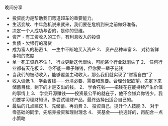 晚间分享

- 投资能力是帮助我们弯道超车的重要能力。
- 生活变故、中年危机说来就来，我们要在危机到来之前做好准备。
- 决定一个人成功与否的，是你的思维。
- 资产
        - 有工资收入的工作，有利息收入的投资
- 负债
        - 欠银行的房贷
- 成为富人的秘密
1、 一生中不断地买入资产
2、 资产品种丰富
3、 对待新鲜事物的态度
- 单一死工资靠不住
1、 行业更新迭代很快，可能某个行业就消失了
2、 任何行业都有天花板
3、 你不能一辈子赚钱，但你要一辈子花钱
- 当我们的被动收入，能够覆盖主动收入，那么我们就实现了“财富自由”了
- 收入偏低
1、 学会省钱——分清必要、需要和想要。合理分配欲望。先定下来储蓄目标，剩下的才是支出的钱。
2、 学会花钱——把钱花在能持续产生价值的事情上
3、 学会开源赚钱——投资最公平的就在于，他不会嫌弃你钱少。我们要学习理财知识，多尝试理财产品，最终选择出适合自己的。
- 最后的几点建议
1、 先储蓄、再消费
2、 投资自己，提升个人技能
3、 对于零基础的同学，先培养投资和理财理念
4、 买基金——挑选好的，再配合一点小策略
